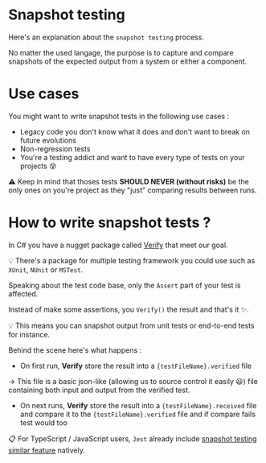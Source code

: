 # Snapshot testing

Here's an explanation about the `snapshot testing` process.

No matter the used langage, the purpose is to capture and compare snapshots of the expected output from a system or either a component.

# Use cases

You might want to write snapshot tests in the following use cases : 
- Legacy code you don't know what it does and don't want to break on future evolutions
- Non-regression tests
- You're a testing addict and want to have every type of tests on your projects :dizzy_face:

:warning: Keep in mind that thoses tests **SHOULD NEVER (without risks)** be the only ones on you're project as they "just" comparing results between runs.

# How to write snapshot tests ?

In C# you have a nugget package called [Verify](https://github.com/VerifyTests/Verify?tab=readme-ov-file) that meet our goal.

:bulb: There's a package for multiple testing framework you could use such as `XUnit`, `NUnit` or `MSTest`.

Speaking about the test code base, only the `Assert` part of your test is affected. 

Instead of make some assertions, you `Verify()` the result and that's it :sparkles:.

:bulb: This means you can snapshot output from unit tests or end-to-end tests for instance.

Behind the scene here's what happens :

- On first run, **Verify** store the result into a `{testFileName}.verified` file

&rarr; This file is a basic json-like (allowing us to source control it easily :smiley:) file containing both input and output from the verified test.

- On next runs, **Verify** store the result into a `{testFileName}.received` file and compare it to the `{testFileName}.verified` file and if compare fails test would too

:clipboard: For TypeScript / JavaScript users, `Jest` already include [snapshot testing similar feature](https://jestjs.io/docs/snapshot-testing) natively.
